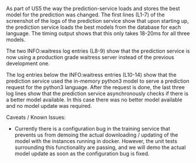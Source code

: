 As part of US5 the way the prediction-service loads and stores the best model for the prediction was changed.
The first lines (L1-7) of the screenshot of the logs of the prediction service show that upon starting up,
the prediction service loads the best models from the database for each language. The timing output
shows that this only takes 18-20ms for all three models.

The two INFO:waitress log entries (L8-9) show that the prediction service is now using a production grade waitress server 
instead of the previous development one.

The log entries below the INFO:waitress entries (L10-14) show that the prediction service used the in-memory python3 model
to serve a prediction request for the python3 language. After the request is done, the last three log lines show that
the prediction service asynchronously checks if there is a better model available. In this case there was no better model
available and no model update was required.

Caveats / Known Issues:
- Currently there is a configuration bug in the training service that prevents us from demoing the actual downloading / updating of the model with the instances running in docker. However, the unit tests surrounding this functionality are passing, and we will demo the actual model update as soon as the configuration bug is fixed.

